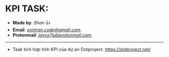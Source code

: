 # KPI TASK:
- **Made by**: *Shan* :+1: 			 
- **Email**: *sontran.code@gmail.com*.		 
- **Protonmail**: *jayce7g@protonmail.com*.	 

----------------------------------------
- Task tích hợp tính KPI của dự án Dotproject. https://dotproject.net/
